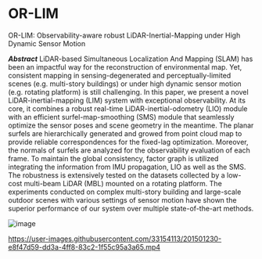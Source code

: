 # OR-LIM
OR-LIM: Observability-aware robust LiDAR-Inertial-Mapping  under High Dynamic Sensor Motion


*__Abstract__*
LiDAR-based Simultaneous Localization And Mapping (SLAM) has been an impactful 
way for the reconstruction of environmental map. Yet, consistent mapping in sensing-degenerated and perceptually-limited scenes (e.g. multi-story buildings) or under high 
dynamic sensor motion (e.g. rotating platform) is still challenging. In this paper, we 
present a novel LiDAR-inertial-mapping (LIM) system with exceptional observability. 
At its core, it combines a robust real-time LiDAR-inertial-odometry (LIO) module with 
an efficient surfel-map-smoothing (SMS) module that seamlessly optimize the sensor 
poses and scene geometry in the meantime. The planar surfels are hierarchically 
generated and growed from point cloud map to provide reliable correspondences for 
the fixed-lag optimization. Moreover, the normals of surfels are analyzed for the 
observability evaluation of each frame. To maintain the global consistency, factor graph 
is utilized integrating the information from IMU propagation, LIO as well as the SMS. 
The robustness is extensively tested on the datasets collected by a low-cost multi-beam 
LiDAR (MBL) mounted on a rotating platform. The experiments conducted on 
complex multi-story building and large-scale outdoor scenes with various settings of 
sensor motion have shown the superior performance of our system over multiple state-of-the-art methods.


![image](https://user-images.githubusercontent.com/33154113/201501219-6d4f0977-cd02-46e8-8440-33a00b2d8728.png)




https://user-images.githubusercontent.com/33154113/201501230-e8f47d59-dd3a-4ff8-83c2-1f55c95a3a65.mp4

